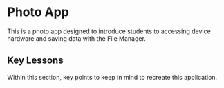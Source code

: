 # Photo App

This is a photo app designed to introduce students to accessing device hardware and saving data with the File Manager.

## Key Lessons
Within this section, key points to keep in mind to recreate this application.

